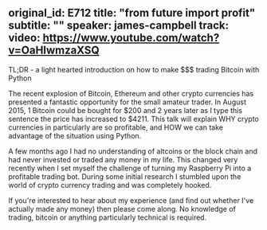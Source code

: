 original_id: E712
title: "from __future__ import profit"
subtitle: ""
speaker: james-campbell
track: 
video: https://www.youtube.com/watch?v=OaHIwmzaXSQ
---
TL;DR - a light hearted introduction on how to make $$$ trading Bitcoin with Python 
 
The recent explosion of Bitcoin, Ethereum and other crypto currencies has presented a fantastic opportunity for the small amateur trader. In August 2015, 1 Bitcoin could be bought for $200 and 2 years later as I type this sentence the price has increased to $4211. This talk will explain WHY crypto currencies in particularly are so profitable, and HOW we can take advantage of the situation using Python. 
 
A few months ago I had no understanding of altcoins or the block chain and had never invested or traded any money in my life. This changed very recently when I set myself the challenge of turning my Raspberry Pi into a profitable trading bot. During some initial research I stumbled upon the world of crypto currency trading and was completely hooked. 
 
If you're interested to hear about my experience (and find out whether I've actually made any money) then please come along. No knowledge of trading, bitcoin or anything particularly technical is required.